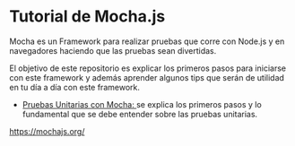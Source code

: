 Tutorial de Mocha.js
====================

Mocha es un Framework para realizar pruebas que corre con Node.js y en navegadores haciendo que las pruebas sean divertidas.

El objetivo de este repositorio es explicar los primeros pasos para iniciarse con este framework y además aprender algunos tips que serán de utilidad en tu día a día con este framework.

* [Pruebas Unitarias con Mocha: ](http://frontendlabs.io/2894--pruebas-unitarias-con-mocha-primeros-pasos) se explica los primeros pasos y lo fundamental que se debe entender sobre las pruebas unitarias. 



https://mochajs.org/
